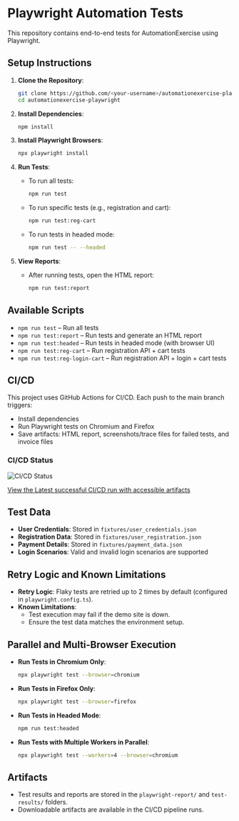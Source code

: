 # Playwright Automation Tests

This repository contains end-to-end tests for AutomationExercise using Playwright.

## Setup Instructions

1. **Clone the Repository**:
   ```bash
   git clone https://github.com/<your-username>/automationexercise-playwright.git
   cd automationexercise-playwright
   ```

2. **Install Dependencies**:
   ```bash
   npm install
   ```

3. **Install Playwright Browsers**:
   ```bash
   npx playwright install
   ```

4. **Run Tests**:
   - To run all tests:
     ```bash
     npm run test
     ```
   - To run specific tests (e.g., registration and cart):
     ```bash
     npm run test:reg-cart
     ```
   - To run tests in headed mode:
     ```bash
     npm run test -- --headed
     ```

5. **View Reports**:
   - After running tests, open the HTML report:
     ```bash
     npm run test:report
     ```

## Available Scripts

- `npm run test` – Run all tests
- `npm run test:report` – Run tests and generate an HTML report
- `npm run test:headed` – Run tests in headed mode (with browser UI)
- `npm run test:reg-cart` – Run registration API + cart tests
- `npm run test:reg-login-cart` – Run registration API + login + cart tests

## CI/CD

This project uses GitHub Actions for CI/CD. Each push to the main branch triggers:

- Install dependencies
- Run Playwright tests on Chromium and Firefox
- Save artifacts: HTML report, screenshots/trace files for failed tests, and invoice files

### CI/CD Status

![CI/CD Status](https://github.com/shoheb59/ecommerce-automation-playwright/actions/workflows/playwright-ci.yml/badge.svg)

[View the Latest successful CI/CD run with accessible artifacts](https://github.com/shoheb59/ecommerce-automation-playwright/actions/runs/17583029024)

## Test Data

- **User Credentials**: Stored in `fixtures/user_credentials.json`
- **Registration Data**: Stored in `fixtures/user_registration.json`
- **Payment Details**: Stored in `fixtures/payment_data.json`
- **Login Scenarios**: Valid and invalid login scenarios are supported

## Retry Logic and Known Limitations

- **Retry Logic**: Flaky tests are retried up to 2 times by default (configured in `playwright.config.ts`).
- **Known Limitations**:
  - Test execution may fail if the demo site is down.
  - Ensure the test data matches the environment setup.

## Parallel and Multi-Browser Execution

- **Run Tests in Chromium Only**:
  ```bash
  npx playwright test --browser=chromium
  ```

- **Run Tests in Firefox Only**:
  ```bash
  npx playwright test --browser=firefox
  ```

- **Run Tests in Headed Mode**:
  ```bash
  npm run test:headed
  ```

- **Run Tests with Multiple Workers in Parallel**:
  ```bash
  npx playwright test --workers=4 --browser=chromium
  ```

## Artifacts

- Test results and reports are stored in the `playwright-report/` and `test-results/` folders.
- Downloadable artifacts are available in the CI/CD pipeline runs.
